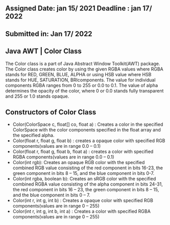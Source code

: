 ## Assigned Date: jan 15/ 2021 Deadline : jan 17/ 2022
## Submitted in: Jan 17/ 2022 

## Java AWT | Color Class
The Color class is a part of Java Abstract Window Toolkit(AWT) package. The Color class creates color by using the given RGBA values where RGBA stands for RED, GREEN, BLUE, ALPHA or using HSB value where HSB stands for HUE, SATURATION, BRIcomponents. The value for individual components RGBA ranges from 0 to 255 or 0.0 to 0.1. The value of alpha determines the opacity of the color, where 0 or 0.0 stands fully transparent and 255 or 1.0 stands opaque.

## Constructors of Color Class

- Color(ColorSpace c, float[] co, float a) : Creates a color in the specified ColorSpace with the color components specified in the float array and the specified alpha.
- Color(float r, float g, float b) : creates a opaque color with specified RGB components(values are in range 0.0 – 0.1)
- Color(float r, float g, float b, float a) : creates a color with specified RGBA components(values are in range 0.0 – 0.1)
- Color(int rgb): Creates an opaque RGB color with the specified combined RGB value consisting of the red component in bits 16-23, the green component in bits 8 – 15, and the blue component in bits 0-7.
- Color(int rgba, boolean b): Creates an sRGB color with the specified combined RGBA value consisting of the alpha component in bits 24-31, the red component in bits 16 – 23, the green component in bits 8 – 15, and the blue component in bits 0 – 7.
- Color(int r, int g, int b) : Creates a opaque color with specified RGB components(values are in range 0 – 255)
- Color(int r, int g, int b, int a) : Creates a color with specified RGBA components(values are in range 0 – 255)
 